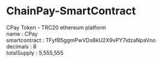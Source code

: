 # ChainPay-SmartContract 

CPay Token - TRC20 ethereum platform
<br/>
name : CPay<br/>
smartcontract : TFyfB5ggmPwVDs8kU2X9vPY7idzaNpaVno<br/>
decimals : 8<br/>
totalSupply : 5,555,555
